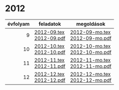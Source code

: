 # 2012

| évfolyam | feladatok | megoldások |
|---:|---|---|
| 9|[2012-09.tex](2012-09.tex) <br> [2012-09.pdf](2012-09.pdf) | [2012-09-mo.tex](2012-09-mo.tex) <br> [2012-09-mo.pdf](2012-09-mo.pdf)|
| 10|[2012-10.tex](2012-10.tex) <br> [2012-10.pdf](2012-10.pdf) | [2012-10-mo.tex](2012-10-mo.tex) <br> [2012-10-mo.pdf](2012-09-mo.pdf)|
| 11|[2012-11.tex](2012-11.tex) <br> [2012-11.pdf](2012-11.pdf) | [2012-11-mo.tex](2012-11-mo.tex) <br> [2012-11-mo.pdf](2012-09-mo.pdf)|
| 12|[2012-12.tex](2012-12.tex) <br> [2012-12.pdf](2012-12.pdf) | [2012-12-mo.tex](2012-12-mo.tex) <br> [2012-12-mo.pdf](2012-09-mo.pdf)|
